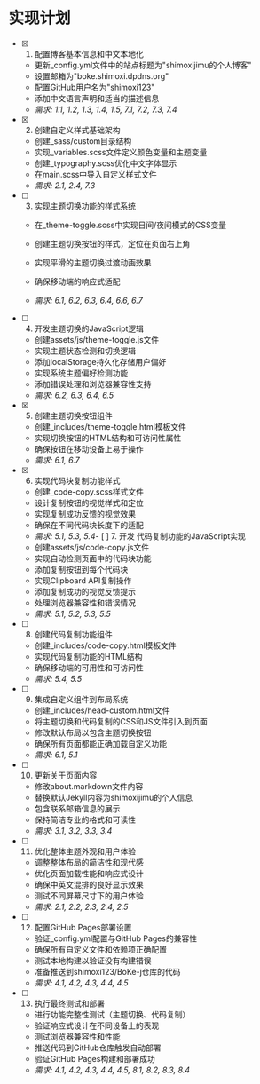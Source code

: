 # 实现计划

- [x] 1. 配置博客基本信息和中文本地化


  - 更新_config.yml文件中的站点标题为"shimoxijimu的个人博客"
  - 设置邮箱为"boke.shimoxi.dpdns.org"
  - 配置GitHub用户名为"shimoxi123"
  - 添加中文语言声明和适当的描述信息
  - _需求: 1.1, 1.2, 1.3, 1.4, 1.5, 7.1, 7.2, 7.3, 7.4_

- [x] 2. 创建自定义样式基础架构


  - 创建_sass/custom目录结构
  - 实现_variables.scss文件定义颜色变量和主题变量
  - 创建_typography.scss优化中文字体显示
  - 在main.scss中导入自定义样式文件
  - _需求: 2.1, 2.4, 7.3_



- [ ] 3. 实现主题切换功能的样式系统
  - 在_theme-toggle.scss中实现日间/夜间模式的CSS变量
  - 创建主题切换按钮的样式，定位在页面右上角
  - 实现平滑的主题切换过渡动画效果
  - 确保移动端的响应式适配



  - _需求: 6.1, 6.2, 6.3, 6.4, 6.6, 6.7_

- [ ] 4. 开发主题切换的JavaScript逻辑
  - 创建assets/js/theme-toggle.js文件
  - 实现主题状态检测和切换逻辑
  - 添加localStorage持久化存储用户偏好
  - 实现系统主题偏好检测功能
  - 添加错误处理和浏览器兼容性支持
  - _需求: 6.2, 6.3, 6.4, 6.5_

- [x] 5. 创建主题切换按钮组件


  - 创建_includes/theme-toggle.html模板文件
  - 实现切换按钮的HTML结构和可访问性属性
  - 确保按钮在移动设备上易于操作
  - _需求: 6.1, 6.7_

- [x] 6. 实现代码块复制功能样式



  - 创建_code-copy.scss样式文件
  - 设计复制按钮的视觉样式和定位
  - 实现复制成功反馈的视觉效果
  - 确保在不同代码块长度下的适配
  - _需求: 5.1, 5.3, 5.4_- [ ] 7. 开发
代码复制功能的JavaScript实现
  - 创建assets/js/code-copy.js文件
  - 实现自动检测页面中的代码块功能
  - 添加复制按钮到每个代码块
  - 实现Clipboard API复制操作
  - 添加复制成功的视觉反馈提示
  - 处理浏览器兼容性和错误情况
  - _需求: 5.1, 5.2, 5.3, 5.5_

- [ ] 8. 创建代码复制功能组件
  - 创建_includes/code-copy.html模板文件
  - 实现代码复制功能的HTML结构
  - 确保移动端的可用性和可访问性
  - _需求: 5.4, 5.5_

- [ ] 9. 集成自定义组件到布局系统
  - 创建_includes/head-custom.html文件
  - 将主题切换和代码复制的CSS和JS文件引入到页面
  - 修改默认布局以包含主题切换按钮
  - 确保所有页面都能正确加载自定义功能
  - _需求: 6.1, 5.1_

- [ ] 10. 更新关于页面内容
  - 修改about.markdown文件内容
  - 替换默认Jekyll内容为shimoxijimu的个人信息
  - 包含联系邮箱信息的展示
  - 保持简洁专业的格式和可读性
  - _需求: 3.1, 3.2, 3.3, 3.4_

- [ ] 11. 优化整体主题外观和用户体验
  - 调整整体布局的简洁性和现代感
  - 优化页面加载性能和响应式设计
  - 确保中英文混排的良好显示效果
  - 测试不同屏幕尺寸下的用户体验
  - _需求: 2.1, 2.2, 2.3, 2.4, 2.5_

- [ ] 12. 配置GitHub Pages部署设置
  - 验证_config.yml配置与GitHub Pages的兼容性
  - 确保所有自定义文件和依赖项正确配置
  - 测试本地构建以验证没有构建错误
  - 准备推送到shimoxi123/BoKe-j仓库的代码
  - _需求: 4.1, 4.2, 4.3, 4.4, 4.5_

- [ ] 13. 执行最终测试和部署
  - 进行功能完整性测试（主题切换、代码复制）
  - 验证响应式设计在不同设备上的表现
  - 测试浏览器兼容性和性能
  - 推送代码到GitHub仓库触发自动部署
  - 验证GitHub Pages构建和部署成功
  - _需求: 4.1, 4.2, 4.3, 4.4, 4.5, 8.1, 8.2, 8.3, 8.4_